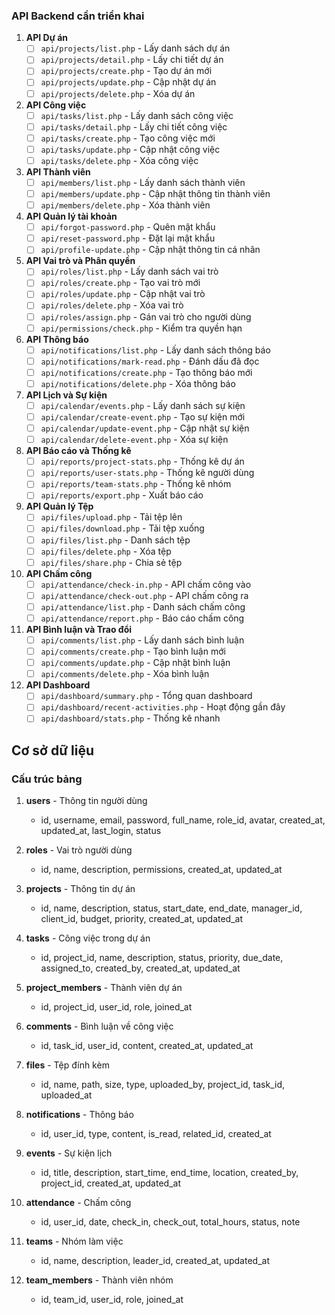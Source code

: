 ### API Backend cần triển khai

1. **API Dự án**
   - [ ] `api/projects/list.php` - Lấy danh sách dự án
   - [ ] `api/projects/detail.php` - Lấy chi tiết dự án
   - [ ] `api/projects/create.php` - Tạo dự án mới
   - [ ] `api/projects/update.php` - Cập nhật dự án
   - [ ] `api/projects/delete.php` - Xóa dự án

2. **API Công việc**
   - [ ] `api/tasks/list.php` - Lấy danh sách công việc
   - [ ] `api/tasks/detail.php` - Lấy chi tiết công việc
   - [ ] `api/tasks/create.php` - Tạo công việc mới
   - [ ] `api/tasks/update.php` - Cập nhật công việc
   - [ ] `api/tasks/delete.php` - Xóa công việc

3. **API Thành viên**
   - [ ] `api/members/list.php` - Lấy danh sách thành viên
   - [ ] `api/members/update.php` - Cập nhật thông tin thành viên
   - [ ] `api/members/delete.php` - Xóa thành viên

4. **API Quản lý tài khoản**
   - [ ] `api/forgot-password.php` - Quên mật khẩu
   - [ ] `api/reset-password.php` - Đặt lại mật khẩu
   - [ ] `api/profile-update.php` - Cập nhật thông tin cá nhân

5. **API Vai trò và Phân quyền**
   - [ ] `api/roles/list.php` - Lấy danh sách vai trò
   - [ ] `api/roles/create.php` - Tạo vai trò mới
   - [ ] `api/roles/update.php` - Cập nhật vai trò
   - [ ] `api/roles/delete.php` - Xóa vai trò
   - [ ] `api/roles/assign.php` - Gán vai trò cho người dùng
   - [ ] `api/permissions/check.php` - Kiểm tra quyền hạn

6. **API Thông báo**
   - [ ] `api/notifications/list.php` - Lấy danh sách thông báo
   - [ ] `api/notifications/mark-read.php` - Đánh dấu đã đọc
   - [ ] `api/notifications/create.php` - Tạo thông báo mới
   - [ ] `api/notifications/delete.php` - Xóa thông báo

7. **API Lịch và Sự kiện**
   - [ ] `api/calendar/events.php` - Lấy danh sách sự kiện
   - [ ] `api/calendar/create-event.php` - Tạo sự kiện mới
   - [ ] `api/calendar/update-event.php` - Cập nhật sự kiện
   - [ ] `api/calendar/delete-event.php` - Xóa sự kiện

8. **API Báo cáo và Thống kê**
   - [ ] `api/reports/project-stats.php` - Thống kê dự án
   - [ ] `api/reports/user-stats.php` - Thống kê người dùng
   - [ ] `api/reports/team-stats.php` - Thống kê nhóm
   - [ ] `api/reports/export.php` - Xuất báo cáo

9. **API Quản lý Tệp**
   - [ ] `api/files/upload.php` - Tải tệp lên
   - [ ] `api/files/download.php` - Tải tệp xuống
   - [ ] `api/files/list.php` - Danh sách tệp
   - [ ] `api/files/delete.php` - Xóa tệp
   - [ ] `api/files/share.php` - Chia sẻ tệp

10. **API Chấm công**
    - [ ] `api/attendance/check-in.php` - API chấm công vào
    - [ ] `api/attendance/check-out.php` - API chấm công ra
    - [ ] `api/attendance/list.php` - Danh sách chấm công
    - [ ] `api/attendance/report.php` - Báo cáo chấm công

11. **API Bình luận và Trao đổi**
    - [ ] `api/comments/list.php` - Lấy danh sách bình luận
    - [ ] `api/comments/create.php` - Tạo bình luận mới
    - [ ] `api/comments/update.php` - Cập nhật bình luận
    - [ ] `api/comments/delete.php` - Xóa bình luận

12. **API Dashboard**
    - [ ] `api/dashboard/summary.php` - Tổng quan dashboard
    - [ ] `api/dashboard/recent-activities.php` - Hoạt động gần đây
    - [ ] `api/dashboard/stats.php` - Thống kê nhanh

## Cơ sở dữ liệu

### Cấu trúc bảng

1. **users** - Thông tin người dùng
   - id, username, email, password, full_name, role_id, avatar, created_at, updated_at, last_login, status

2. **roles** - Vai trò người dùng
   - id, name, description, permissions, created_at, updated_at

3. **projects** - Thông tin dự án
   - id, name, description, status, start_date, end_date, manager_id, client_id, budget, priority, created_at, updated_at

4. **tasks** - Công việc trong dự án
   - id, project_id, name, description, status, priority, due_date, assigned_to, created_by, created_at, updated_at

5. **project_members** - Thành viên dự án
   - id, project_id, user_id, role, joined_at

6. **comments** - Bình luận về công việc
   - id, task_id, user_id, content, created_at, updated_at

7. **files** - Tệp đính kèm
   - id, name, path, size, type, uploaded_by, project_id, task_id, uploaded_at

8. **notifications** - Thông báo
   - id, user_id, type, content, is_read, related_id, created_at

9. **events** - Sự kiện lịch
   - id, title, description, start_time, end_time, location, created_by, project_id, created_at, updated_at

10. **attendance** - Chấm công
    - id, user_id, date, check_in, check_out, total_hours, status, note

11. **teams** - Nhóm làm việc
    - id, name, description, leader_id, created_at, updated_at

12. **team_members** - Thành viên nhóm
    - id, team_id, user_id, role, joined_at